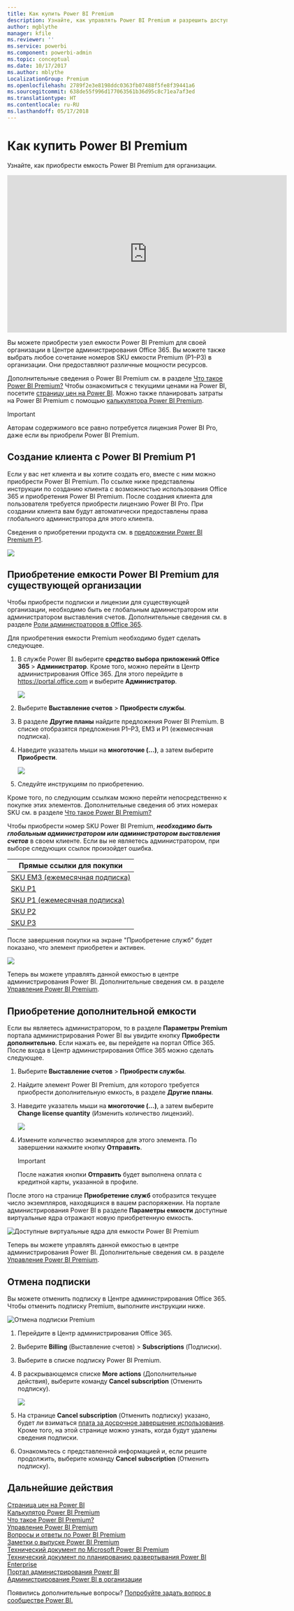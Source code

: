 ```yaml
---
title: Как купить Power BI Premium
description: Узнайте, как управлять Power BI Premium и разрешить доступ к содержимому для всей организации.
author: mgblythe
manager: kfile
ms.reviewer: ''
ms.service: powerbi
ms.component: powerbi-admin
ms.topic: conceptual
ms.date: 10/17/2017
ms.author: mblythe
LocalizationGroup: Premium
ms.openlocfilehash: 2789f2e3e8198ddc0363fb07488f5fe8f39441a6
ms.sourcegitcommit: 638de55f996d177063561b36d95c8c71ea7af3ed
ms.translationtype: HT
ms.contentlocale: ru-RU
ms.lasthandoff: 05/17/2018
---
```

# <a name="how-to-purchase-power-bi-premium"></a>Как купить Power BI Premium
Узнайте, как приобрести емкость Power BI Premium для организации.

<iframe width="640" height="360" src="https://www.youtube.com/embed/NkvYs5Qp4iA?rel=0&amp;showinfo=0" frameborder="0" allowfullscreen></iframe>

Вы можете приобрести узел емкости Power BI Premium для своей организации в Центре администрирования Office 365. Вы можете также выбрать любое сочетание номеров SKU емкости Premium (P1–P3) в организации. Они предоставляют различные мощности ресурсов.

Дополнительные сведения о Power BI Premium см. в разделе [Что такое Power BI Premium?](service-premium.md) Чтобы ознакомиться с текущими ценами на Power BI, посетите [страницу цен на Power BI](https://powerbi.microsoft.com/pricing/). Можно также планировать затраты на Power BI Premium с помощью [калькулятора Power BI Premium](https://powerbi.microsoft.com/calculator/).

> [!IMPORTANT]
> Авторам содержимого все равно потребуется лицензия Power BI Pro, даже если вы приобрели Power BI Premium.
> 
> 

## <a name="create-a-new-tenant-with-power-bi-premium-p1"></a>Создание клиента с Power BI Premium P1
Если у вас нет клиента и вы хотите создать его, вместе с ним можно приобрести Power BI Premium. По ссылке ниже представлены инструкции по созданию клиента с возможностью использования Office 365 и приобретения Power BI Premium. После создания клиента для пользователя требуется приобрести лицензию Power BI Pro. При создании клиента вам будут автоматически предоставлены права глобального администратора для этого клиента.

Сведения о приобретении продукта см. в [предложении Power BI Premium P1](https://signup.microsoft.com/Signup?OfferId=b3ec5615-cc11-48de-967d-8d79f7cb0af1).

![](media/service-admin-premium-purchase/premium-purchase-with-tenant.png)

## <a name="purchase-a-power-bi-premium-capacity-for-an-existing-organization"></a>Приобретение емкости Power BI Premium для существующей организации
Чтобы приобрести подписки и лицензии для существующей организации, необходимо быть ее глобальным администратором или администратором выставления счетов. Дополнительные сведения см. в разделе [Роли администраторов в Office 365](https://support.office.com/article/About-Office-365-admin-roles-da585eea-f576-4f55-a1e0-87090b6aaa9d).

Для приобретения емкости Premium необходимо будет сделать следующее.

1. В службе Power BI выберите **средство выбора приложений Office 365** > **Администратор**. Кроме того, можно перейти в Центр администрирования Office 365. Для этого перейдите в https://portal.office.com и выберите **Администратор**.
   
    ![](media/service-admin-premium-purchase/o365-app-picker.png)
2. Выберите **Выставление счетов** > **Приобрести службы**.
3. В разделе **Другие планы** найдите предложения Power BI Premium. В списке отобразятся предложения P1–P3, EM3 и P1 (ежемесячная подписка).
4. Наведите указатель мыши на **многоточие (…)**, а затем выберите **Приобрести**.
   
    ![](media/service-admin-premium-purchase/premium-purchase.png)
5. Следуйте инструкциям по приобретению.

Кроме того, по следующим ссылкам можно перейти непосредственно к покупке этих элементов. Дополнительные сведения об этих номерах SKU см. в разделе [Что такое Power BI Premium?](service-premium.md#premiumskus)

Чтобы приобрести номер SKU Power BI Premium, ***необходимо быть глобальным администратором или администратором выставления счетов*** в своем клиенте. Если вы не являетесь администратором, при выборе следующих ссылок произойдет ошибка.

| Прямые ссылки для покупки |
| --- |
| [SKU EM3 (ежемесячная подписка)](https://portal.office.com/commerce/completeorder.aspx?OfferId=4004702D-749C-4F74-BF47-3048F1833780&adminportal=1) |
| [SKU P1](https://portal.office.com/commerce/completeorder.aspx?OfferId=b3ec5615-cc11-48de-967d-8d79f7cb0af1&adminportal=1) |
| [SKU P1 (ежемесячная подписка)](https://portal.office.com/commerce/completeorder.aspx?OfferId=E4C8EDD3-74A1-4D42-A738-C647972FBE81&adminportal=1) |
| [SKU P2](https://portal.office.com/commerce/completeorder.aspx?OfferId=062F2AA7-B4BC-4B0E-980F-2072102D8605&adminportal=1) |
| [SKU P3](https://portal.office.com/commerce/completeorder.aspx?OfferId=40c7d673-375c-42a1-84ca-f993a524fed0&adminportal=1) |

После завершения покупки на экране "Приобретение служб" будет показано, что элемент приобретен и активен.

![](media/service-admin-premium-purchase/premium-purchased.png)

Теперь вы можете управлять данной емкостью в центре администрирования Power BI. Дополнительные сведения см. в разделе [Управление Power BI Premium](service-admin-premium-manage.md).

## <a name="purchase-more-capacities"></a>Приобретение дополнительной емкости
Если вы являетесь администратором, то в разделе **Параметры Premium** портала администрирования Power BI вы увидите кнопку **Приобрести дополнительно**. Если нажать ее, вы перейдете на портал Office 365. После входа в Центр администрирования Office 365 можно сделать следующее.

1. Выберите **Выставление счетов** > **Приобрести службы**.
2. Найдите элемент Power BI Premium, для которого требуется приобрести дополнительную емкость, в разделе **Другие планы**.
3. Наведите указатель мыши на **многоточие (…)**, а затем выберите **Change license quantity** (Изменить количество лицензий).
   
    ![](media/service-admin-premium-purchase/premium-purchase-more.png)
4. Измените количество экземпляров для этого элемента. По завершении нажмите кнопку **Отправить**.
   
   > [!IMPORTANT]
   > После нажатия кнопки **Отправить** будет выполнена оплата с кредитной карты, указанной в профиле.
   > 
   > 

После этого на странице **Приобретение служб** отобразится текущее число экземпляров, находящихся в вашем распоряжении. На портале администрирования Power BI в разделе **Параметры емкости** доступные виртуальные ядра отражают новую приобретенную емкость.

![Доступные виртуальные ядра для емкости Power BI Premium](media/service-admin-premium-purchase/premium-capacities.png)

Теперь вы можете управлять данной емкостью в центре администрирования Power BI. Дополнительные сведения см. в разделе [Управление Power BI Premium](service-admin-premium-manage.md).

## <a name="cancel-your-subscription"></a>Отмена подписки
Вы можете отменить подписку в Центре администрирования Office 365. Чтобы отменить подписку Premium, выполните инструкции ниже.

![](media/service-admin-premium-purchase/premium-cancel-subscription.png "Отмена подписки Premium")

1. Перейдите в Центр администрирования Office 365.
2. Выберите **Billing** (Выставление счетов)  >  **Subscriptions** (Подписки).
3. Выберите в списке подписку Power BI Premium.
4. В раскрывающемся списке **More actions** (Дополнительные действия), выберите команду **Cancel subscription** (Отменить подписку).
   
    ![](media/service-admin-premium-purchase/o365-more-actions.png)
5. На странице **Cancel subscription** (Отменить подписку) указано, будет ли взиматься [плата за досрочное завершение использования](https://support.office.com/article/early-termination-fees-6487d4de-401a-466f-8bc3-c0beb5cc40d3). Кроме того, на этой странице можно узнать, когда будут удалены сведения подписки.
6. Ознакомьтесь с представленной информацией и, если решите продолжить, выберите команду **Cancel subscription** (Отменить подписку).

## <a name="next-steps"></a>Дальнейшие действия
[Страница цен на Power BI](https://powerbi.microsoft.com/pricing/)  
[Калькулятор Power BI Premium](https://powerbi.microsoft.com/calculator/)  
[Что такое Power BI Premium?](service-premium.md)  
[Управление Power BI Premium](service-admin-premium-manage.md)  
[Вопросы и ответы по Power BI Premium](service-premium-faq.md)  
[Заметки о выпуске Power BI Premium](service-premium-release-notes.md)  
[Технический документ по Microsoft Power BI Premium](https://aka.ms/pbipremiumwhitepaper)  
[Технический документ по планированию развертывания Power BI Enterprise](https://aka.ms/pbienterprisedeploy)  
[Портал администрирования Power BI](service-admin-portal.md)  
[Администрирование Power BI в организации](service-admin-administering-power-bi-in-your-organization.md)  

Появились дополнительные вопросы? [Попробуйте задать вопрос в сообществе Power BI.](http://community.powerbi.com/)

